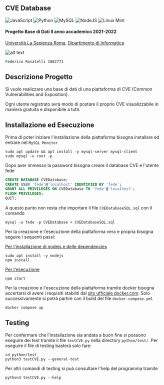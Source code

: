 ## CVE Database

![JavaScript](https://img.shields.io/badge/javascript-%23323330.svg?style=for-the-badge&logo=javascript&logoColor=%23F7DF1E)
![Python](https://img.shields.io/badge/python-3670A0?style=for-the-badge&logo=python&logoColor=ffdd54)
![MySQL](https://img.shields.io/badge/mysql-%2300f.svg?style=for-the-badge&logo=mysql&logoColor=white)
![NodeJS](https://img.shields.io/badge/node.js-6DA55F?style=for-the-badge&logo=node.js&logoColor=white)
![Linux Mint](https://img.shields.io/badge/Linux%20Mint-87CF3E?style=for-the-badge&logo=Linux%20Mint&logoColor=white)


<h4>Progetto Base di Dati II anno accademico 2021-2022</h4>


[Università La Sapienza Roma](https://www.uniroma1.it/en), [Dipartimento di Informatica](https://www.studiareinformatica.uniroma1.it/)

![alt text](https://www.uniroma1.it/sites/default/files/images/logo/sapienza-big.png)

`Federico Rosatelli 1882771`

## Descrizione Progetto

Si vuole realizzare una base di dati di una piattaforma di CVE (Common Vulnerabilities and
Exposition).

Ogni utente registrato avrà modo di postare il proprio CVE visualizzabile in maniera gratuita e disponibile a tutti.


## Installazione ed Esecuzione

Prima di poter iniziare l'installazione della piattaforma bisogna installare ed entrare nel `MySQL Monitor`

```shell
sudo apt update && apt install -y mysql-server mysql-client
sudo mysql -u root -p
```
 Dopo aver immesso la password bisogna creare il database CVE e l'utente fede

 ```sql
 CREATE DATABASE CVEDatabase;
 CREATE USER 'fede'@'localhost' IDENTIFIED BY 'fede';
 GRANT ALL PRIVILEGES ON CVEDatabase TO 'fede'@'localhost';
 FLUSH PRIVILEGES;
 QUIT;
 ```
A questo punto non resta che importare il file `CVEDatabaseSQL.sql` con il comando

```shell
mysql -u fede -p CVEDatabase < CVEDatabaseSQL.sql
```

Per la creazione e l'esecuzione della piattaforma vera e propria bisogna seguire i sequenti passi:

<ins>Per l'installazione di nodejs e delle dependencies</ins>

```shell
sudo apt install -y nodejs
npm install
```
<ins>Per l'esecuzione</ins>

```shell
npm start
```

Per la creazione e l'esecuzione della piattaforma tramite docker bisogna accertarsi di avere i requisiti stabiliti dal [sito ufficiale docker.com](https://docs.docker.com/engine/install/debian/#install-using-the-repository). Solo successivamente si potrà partire con il build del file `docker-compose.yml`

```shell
docker compose up
```

## Testing

Per confermare che l'installazione sia andata a buon fine si possono eseguire dei test tramite il file `testCVE.py` nella directory `python/test/`. Per eseguire il file di testing basterà solo fare:

```shell
cd python/test
python3 testCVE.py --general-test
```

Per altri comandi di testing si può consultare l'help del programma tramite
```shell
python3 testCVE.py --help
```
